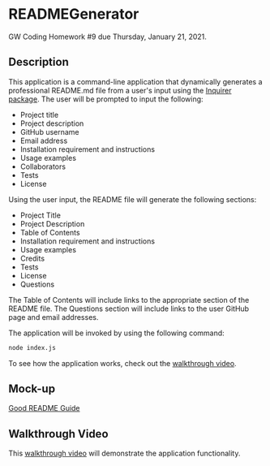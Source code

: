 # READMEGenerator
GW Coding Homework #9 due Thursday, January 21, 2021. 

## Description 
This application is a command-line application that dynamically generates a professional README.md file from a user's input using the [Inquirer package](https://www.npmjs.com/package/inquirer). The user will be prompted to input the following: 
* Project title
* Project description
* GitHub username
* Email address
* Installation requirement and instructions
* Usage examples
* Collaborators
* Tests
* License

Using the user input, the README file will generate the following sections: 
* Project Title
* Project Description
* Table of Contents
* Installation requirement and instructions
* Usage examples
* Credits
* Tests
* License
* Questions 

The Table of Contents will include links to the appropriate section of the README file. The Questions section will include links to the user GitHub page and email addresses. 

The application will be invoked by using the following command: 
```bash
node index.js
```

To see how the application works, check out the [walkthrough video](jh). 

## Mock-up
[Good README Guide](https://gw.bootcampcontent.com/GW-Coding-Boot-Camp/gwu-arl-fsf-pt-10-2020-u-c/-/blob/master/01-HTML-Git-CSS/04-Important/Good-README-Guide/README.md)

## Walkthrough Video
This [walkthrough video](sjkdf) will demonstrate the application functionality. 

